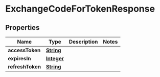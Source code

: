 

# ExchangeCodeForTokenResponse


## Properties

| Name | Type | Description | Notes |
|------------ | ------------- | ------------- | -------------|
|**accessToken** | [**String**](String.md) |  |  |
|**expiresIn** | [**Integer**](Integer.md) |  |  |
|**refreshToken** | [**String**](String.md) |  |  |




